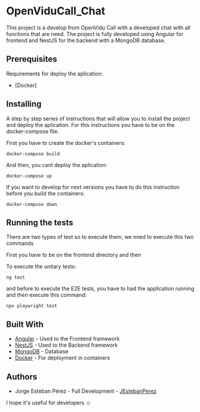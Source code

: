 # OpenViduCall_Chat

This project is a develop from OpenVidu Call with a developed chat with all functions that are need. The project is fully developed using Angular for frontend and NestJS for the backend
with a MongoDB database.

## Prerequisites

Requirements for deploy the aplication:
- [Docker]

## Installing

A step by step series of instructions that will allow you to install the project and deploy the aplication.
For this instructions you have to be on the docker-compose file.

First you have to create the docker's containers:

    docker-compose build

And then, you cant deploy the aplication:

    docker-compose up

If you want to develop for next versions you have to do this instruction before you build the containers:

    docker-compose down

## Running the tests

There are two types of test so to execute them, we nned to execute this two commands

First you have to be on the frontend directory and then

To execute the unitary tests:

    ng test

and before to execute the E2E tests, you have to had the application running and then execute this command:

    npx playwright test

## Built With

  - [Angular](https://angular.io/) - Used to the Frontend framework
  - [NestJS](https://nestjs.com/) - Used to the Backend framework
  - [MongoDB](https://www.mongodb.com/) - Database
  - [Docker](https://www.docker.com/) - For deployment in containers 

## Authors

  - Jorge Esteban Pérez - Full Development -
    [JEstebanPerez](https://github.com/JEstebanPerez)

I hope it's useful for developers ☺
